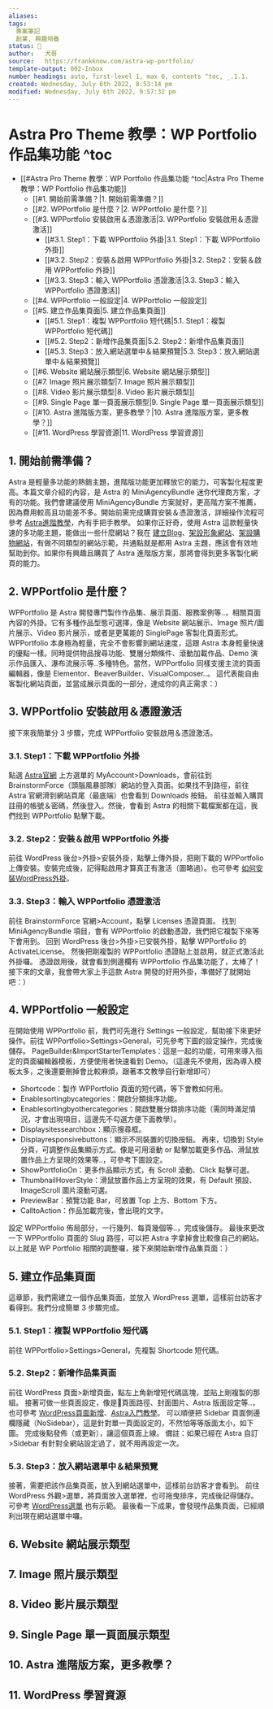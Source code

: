 ```yaml
---
aliases:    
tags: 
  專案筆記 
  創業, 興趣培養 
status: 🌱
author:   犬哥 
source:   https://frankknow.com/astra-wp-portfolio/ 
template-output: 002-Inbox
number headings: auto, first-level 1, max 6, contents ^toc, _.1.1.
created: Wednesday, July 6th 2022, 8:53:14 pm
modified: Wednesday, July 6th 2022, 9:57:32 pm
---
```

# Astra Pro Theme 教學：WP Portfolio 作品集功能 ^toc

- [[#Astra Pro Theme 教學：WP Portfolio 作品集功能 ^toc|Astra Pro Theme 教學：WP Portfolio 作品集功能]]
	- [[#1. 開始前需準備？|1. 開始前需準備？]]
	- [[#2. WPPortfolio 是什麼？|2. WPPortfolio 是什麼？]]
	- [[#3. WPPortfolio 安裝啟用＆憑證激活|3. WPPortfolio 安裝啟用＆憑證激活]]
		- [[#3.1. Step1：下載 WPPortfolio 外掛|3.1. Step1：下載 WPPortfolio 外掛]]
		- [[#3.2. Step2：安裝＆啟用 WPPortfolio 外掛|3.2. Step2：安裝＆啟用 WPPortfolio 外掛]]
		- [[#3.3. Step3：輸入 WPPortfolio 憑證激活|3.3. Step3：輸入 WPPortfolio 憑證激活]]
	- [[#4. WPPortfolio 一般設定|4. WPPortfolio 一般設定]]
	- [[#5. 建立作品集頁面|5. 建立作品集頁面]]
		- [[#5.1. Step1：複製 WPPortfolio 短代碼|5.1. Step1：複製 WPPortfolio 短代碼]]
		- [[#5.2. Step2：新增作品集頁面|5.2. Step2：新增作品集頁面]]
		- [[#5.3. Step3：放入網站選單中＆結果預覽|5.3. Step3：放入網站選單中＆結果預覽]]
	- [[#6. Website 網站展示類型|6. Website 網站展示類型]]
	- [[#7. Image 照片展示類型|7. Image 照片展示類型]]
	- [[#8. Video 影片展示類型|8. Video 影片展示類型]]
	- [[#9. Single Page 單一頁面展示類型|9. Single Page 單一頁面展示類型]]
	- [[#10. Astra 進階版方案，更多教學？|10. Astra 進階版方案，更多教學？]]
	- [[#11. WordPress 學習資源|11. WordPress 學習資源]]


## 1. 開始前需準備？
Astra 是輕量多功能的熱銷主題，進階版功能更加釋放它的能力，可客製化程度更高。本篇文章介紹的內容，是 Astra 的 MiniAgencyBundle 迷你代理商方案，才有的功能。我們會建議使用 MiniAgencyBundle 方案就好，更高階方案不推薦，因為費用較高且功能差不多。開始前需完成購買安裝＆憑證激活，詳細操作流程可參考 [Astra進階教學](https://frankknow.com/astra-tutorial/)，內有手把手教學。
如果你正好奇，使用 Astra 這款輕量快速的多功能主題，能做出一些什麼網站？我在 [建立Blog](https://frankknow.com/create-blog/)、[架設形象網站](https://frankknow.com/setup-brand-website/)、[架設購物網站](https://frankknow.com/build-shop-online/)，有做不同類型的網站示範，共通點就是都用 Astra 主題，應該會有效地幫助到你。如果你有興趣且購買了 Astra 進階版方案，那將會得到更多客製化網頁的能力。

## 2. WPPortfolio 是什麼？

WPPortfolio 是 Astra 開發專門製作作品集、展示頁面、服務案例等..，相關頁面內容的外掛。它有多種作品型態可選擇，像是 Website 網站展示、Image 照片/圖片展示、Video 影片展示，或者是更萬能的 SinglePage 客製化頁面形式。
WPPortfolio 本身極為輕量，完全不會影響到網站速度，這跟 Astra 本身輕量快速的優點一樣。同時提供物品搜尋功能、雙層分類條件、滾動加載作品、Demo 演示作品匯入、瀑布流展示等..多種特色。當然，WPPortfolio 同樣支援主流的頁面編輯器，像是 Elementor、BeaverBuilder、VisualComposer..。
這代表能自由客製化網站頁面，並當成展示頁面的一部分，達成你的真正需求：）

## 3. WPPortfolio 安裝啟用＆憑證激活

接下來我簡單分 3 步驟，完成 WPPortfolio 安裝啟用＆憑證激活。

### 3.1. Step1：下載 WPPortfolio 外掛
點選 [Astra官網](https://frankknow.com/recommend/astra) 上方選單的 MyAccount>Downloads，會前往到 BrainstormForce（頭腦風暴部隊）網站的登入頁面。如果找不到路徑，前往 Astra 官網滑到網站頁尾（最底端）也會看到 Downloads 按鈕。
前往並輸入購買註冊的帳號＆密碼，然後登入。然後，會看到 Astra 的相關下載檔案都在這，我們找到 WPPortfolio 點擊下載。
### 3.2. Step2：安裝＆啟用 WPPortfolio 外掛
前往 WordPress 後台>外掛>安裝外掛，點擊上傳外掛，把剛下載的 WPPortfolio 上傳安裝。安裝完成後，記得點啟用才算真正有激活（圖略過）。也可參考 [如何安裝WordPress外掛](https://frankknow.com/how-to-install-wordpress-plugin/)。
### 3.3. Step3：輸入 WPPortfolio 憑證激活
前往 BrainstormForce 官網>Account，點擊 Licenses 憑證頁面。
找到 MiniAgencyBundle 項目，會有 WPPortfolio 的啟動憑證，我們把它複製下來等下會用到。
回到 WordPress 後台>外掛>已安裝外掛，點擊 WPPortfolio 的 ActivateLicense。
然後把剛複製的 WPPortfolio 憑證貼上並啟用，就正式激活此外掛囉。
憑證啟用後，就會看到側邊欄有 WPPortfolio 作品集功能了，太棒了！
接下來的文章，我會帶大家上手這款 Astra 開發的好用外掛，準備好了就開始吧：）

## 4. WPPortfolio 一般設定

在開始使用 WPPortfolio 前，我們可先進行 Settings 一般設定，幫助接下來更好操作。前往 WPPortfolio>Settings>General，可先參考下圖的設定操作，完成後儲存。
PageBuilder&ImportStarterTemplates：這是一起的功能，可用來導入指定的頁面編輯器模板，方便使用者快速看到 Demo。（這邊先不使用，因為導入模板太多，之後還要刪掉會比較麻煩，跟著本文教學自行新增即可）
- Shortcode：製作 WPPortfolio 頁面的短代碼，等下會教如何用。
- Enablesortingbycategories：開啟分類排序功能。
- Enablesortingbyothercategories：開啟雙層分類排序功能（需同時滿足情況，才會出現項目，這邊先不勾選方便下面教學）。
- Displaysitessearchbox：顯示搜尋框。
- Displayresponsivebuttons：顯示不同裝置的切換按鈕。
再來，切換到 Style 分頁，可調整作品集顯示方式。像是可用滾動 or 點擊加載更多作品、滑鼠放置作品上方呈現的效果等..，可參考下圖設定。
- ShowPortfolioOn：更多作品顯示方式，有 Scroll 滾動、Click 點擊可選。
- ThumbnailHoverStyle：滑鼠放置作品上方呈現的效果，有 Default 預設、ImageScroll 圖片滾動可選。
- PreviewBar：預覽功能 Bar，可放置 Top 上方、Bottom 下方。
- CalltoAction：作品加載完後，會出現的文字。

設定 WPPortfolio 佈局部分，一行幾列、每頁幾個等..，完成後儲存。
最後來更改一下 WPPortfolio 頁面的 Slug 路徑，可以把 Astra 字拿掉會比較像自己的網站。
以上就是 WP Portfolio 相關的調整囉，接下來開始新增作品集頁面：）


## 5. 建立作品集頁面

這章節，我們需建立一個作品集頁面，並放入 WordPress 選單，這樣前台訪客才看得到。我們分成簡單 3 步驟完成。

### 5.1. Step1：複製 WPPortfolio 短代碼

前往 WPPortfolio>Settings>General，先複製 Shortcode 短代碼。

### 5.2. Step2：新增作品集頁面

前往 WordPress 頁面>新增頁面，點左上角新增短代碼區塊，並貼上剛複製的那組。
接著可做一些頁面設定，像是頁面路徑、封面圖片、Astra 版面設定等..，也可參考 [WordPress頁面新增](https://frankknow.com/how-to-add-page/)、[Astra入門教學](https://frankknow.com/astra-tutorial/)。
可以順便把 Sidebar 頁面側邊欄隱藏（NoSidebar），這是針對單一頁面設定的，不然怕等等版面太小，如下圖。
完成後點發佈（或更新），讓這個頁面上線。
備註：如果已經在 Astra 自訂>Sidebar 有針對全網站設定過了，就不用再設定一次。

### 5.3. Step3：放入網站選單中＆結果預覽

接著，需要把該作品集頁面，放入到網站選單中，這樣前台訪客才會看到。
前往 WordPress 外觀>選單，將頁面放入選單裡，也可拖曳排序，完成後記得儲存。可參考 [WordPress選單](https://frankknow.com/how-to-add-menu/) 也有示範。
最後看一下成果，會發現作品集頁面，已經順利出現在網站選單中囉。


## 6. Website 網站展示類型
## 7. Image 照片展示類型
## 8. Video 影片展示類型
## 9. Single Page 單一頁面展示類型
## 10. Astra 進階版方案，更多教學？
## 11. WordPress 學習資源